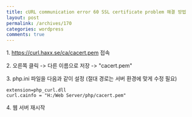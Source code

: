 ```yaml
---
title: cURL communication error 60 SSL certificate problem 해결 방법
layout: post
permalink: /archives/170
categories: wordpress
comments: true
---
```

1\. https://curl.haxx.se/ca/cacert.pem 접속

2\. 오른쪽 클릭 -> 다른 이름으로 저장 -> "cacert.pem"

3\. php.ini 파일을 다음과 같이 설정 (절대 경로는 서버 환경에 맞게 수정 필요)

```
extension=php_curl.dll
curl.cainfo = "H:/Web Server/php/cacert.pem"
```

4\. 웹 서버 재시작
